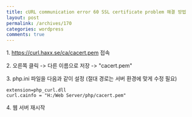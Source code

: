 ```yaml
---
title: cURL communication error 60 SSL certificate problem 해결 방법
layout: post
permalink: /archives/170
categories: wordpress
comments: true
---
```

1\. https://curl.haxx.se/ca/cacert.pem 접속

2\. 오른쪽 클릭 -> 다른 이름으로 저장 -> "cacert.pem"

3\. php.ini 파일을 다음과 같이 설정 (절대 경로는 서버 환경에 맞게 수정 필요)

```
extension=php_curl.dll
curl.cainfo = "H:/Web Server/php/cacert.pem"
```

4\. 웹 서버 재시작
